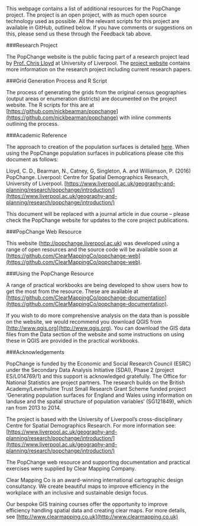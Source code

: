 <!-- compiled locally using pandoc resources.md -f markdown -t html -s -o res.html -->

This webpage contains a list of additional resources for the PopChange project. The project is an open project, with as much open source technology used as possible. All the relevant scripts for this project are available in GitHub, outlined below. If you have comments or suggestions on this, please send us these through the Feedback tab above. 

###Research Project

The PopChange website is the public facing part of a research project lead by [Prof. Chris Lloyd](https://www.liverpool.ac.uk/environmental-sciences/staff/christopher-lloyd/) at University of Liverpool. The [project website](https://www.liverpool.ac.uk/geography-and-planning/research/popchange/introduction/) contains more information on the research project including current research papers. 

###Grid Generation Process and R Script

The process of generating the grids from the original census geographies (output areas or enumeration districts) are documented on the project website. The R scripts for this are at [https://github.com/nickbearman/popchange](https://github.com/nickbearman/popchange) with inline comments outlining the process. 

###Academic Reference

The approach to creation of the population surfaces is detailed [here](http://www.nickbearman.me.uk/data/PopulationSurfaces.pdf). When using the PopChange population surfaces in publications please cite this document as follows:  

Lloyd, C. D., Bearman, N., Catney, G, Singleton, A. and Williamson, P. (2016) PopChange. Liverpool: Centre for Spatial Demographics Research, University of Liverpool. [https://www.liverpool.ac.uk/geography-and-planning/research/popchange/introduction/](https://www.liverpool.ac.uk/geography-and-planning/research/popchange/introduction/)  

This document will be replaced with a journal article in due course – please check the PopChange website for updates to the core project publications.

###PopChange Web Resource

This website (http://popchange.liverpool.ac.uk) was developed using a range of open resources and the source code will be available soon at [https://github.com/ClearMappingCo/popchange-web](https://github.com/ClearMappingCo/popchange-web). 

###Using the PopChange Resource

A range of practical workbooks are being developed to show users how to get the most from the resource. These are available at [https://github.com/ClearMappingCo/popchange-documentation](https://github.com/ClearMappingCo/popchange-documentation). 

If you wish to do more comprehensive analysis on the data than is possible on the website, we would recommend you download QGIS from [http://www.qgis.org](http://www.qgis.org). You can download the GIS data files from the Data section of the website and some instructions on using these in QGIS are provided in the practical workbooks. 

###Acknowledgements

PopChange is funded by the Economic and Social Research Council (ESRC) under the Secondary Data Analysis Initiative (SDAI), Phase 2 (project ES/L014769/1) and this support is acknowledged gratefully. The Office for National Statistics are project partners. The research builds on the British Academy/Leverhulme Trust Small Research Grant Scheme funded project ‘Generating population surfaces for England and Wales using information on landuse and the spatial structure of population variables’ (SG121849), which ran from 2013 to 2014. 

The project is based with the University of Liverpool’s cross-disciplinary Centre for Spatial Demographics Research. For more information see: [https://www.liverpool.ac.uk/geography-and-planning/research/popchange/introduction/](https://www.liverpool.ac.uk/geography-and-planning/research/popchange/introduction/)

The PopChange web resource and supporting documentation and practical exercises were supplied by Clear Mapping Company. 

Clear Mapping Co is an award-winning international cartographic design consultancy. We create beautiful maps to improve efficiency in the workplace with an inclusive and sustainable design focus. 

Our bespoke GIS training courses offer the opportunity to improve efficiency handling spatial data and creating clear maps. For more details, see [http://www.clearmapping.co.uk](http://www.clearmapping.co.uk)
